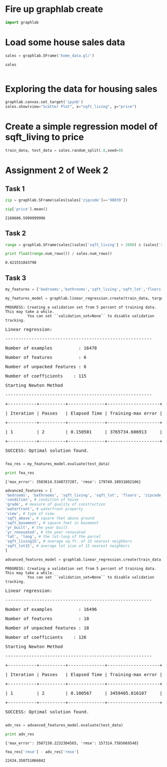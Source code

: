 
# Fire up graphlab create


```python
import graphlab
```


# Load some house sales data



```python
sales = graphlab.SFrame('home_data.gl/')
```



```python
sales

```



```python

```

# Exploring the data for housing sales


```python
graphlab.canvas.set_target('ipynb')
sales.show(view="Scatter Plot", x="sqft_living", y="price")
```



# Create a simple regression model of sqft_living to price


```python
train_data, test_data = sales.random_split(.8,seed=0)
```


# Assignment 2 of Week 2

## Task 1


```python
zip = graphlab.SFrame(sales[sales['zipcode']=='98039'])
```


```python
zip['price'].mean()
```




    2160606.5999999996



## Task 2


```python
range = graphlab.SFrame(sales[(sales['sqft_living'] > 2000) & (sales['sqft_living'] < 4000)])
```


```python
print float(range.num_rows()) / sales.num_rows()
```

    0.421551843798


## Task 3


```python
my_features = ['bedrooms','bathrooms','sqft_living','sqft_lot','floors','zipcode']
```


```python
my_features_model = graphlab.linear_regression.create(train_data, target='price', features=my_features)

```

    PROGRESS: Creating a validation set from 5 percent of training data. This may take a while.
              You can set ``validation_set=None`` to disable validation tracking.
    



<pre>Linear regression:</pre>



<pre>--------------------------------------------------------</pre>



<pre>Number of examples          : 16478</pre>



<pre>Number of features          : 6</pre>



<pre>Number of unpacked features : 6</pre>



<pre>Number of coefficients    : 115</pre>



<pre>Starting Newton Method</pre>



<pre>--------------------------------------------------------</pre>



<pre>+-----------+----------+--------------+--------------------+----------------------+---------------+-----------------+</pre>



<pre>| Iteration | Passes   | Elapsed Time | Training-max_error | Validation-max_error | Training-rmse | Validation-rmse |</pre>



<pre>+-----------+----------+--------------+--------------------+----------------------+---------------+-----------------+</pre>



<pre>| 1         | 2        | 0.150501     | 3765734.606913     | 2817292.272171       | 182221.395850 | 179167.367430   |</pre>



<pre>+-----------+----------+--------------+--------------------+----------------------+---------------+-----------------+</pre>



<pre>SUCCESS: Optimal solution found.</pre>



<pre></pre>



```python
fea_res = my_features_model.evaluate(test_data)
```


```python
print fea_res
```

    {'max_error': 3503614.5340737207, 'rmse': 179749.10931802166}



```python
advanced_features = [
'bedrooms', 'bathrooms', 'sqft_living', 'sqft_lot', 'floors', 'zipcode',
'condition', # condition of house				
'grade', # measure of quality of construction				
'waterfront', # waterfront property				
'view', # type of view				
'sqft_above', # square feet above ground				
'sqft_basement', # square feet in basement				
'yr_built', # the year built				
'yr_renovated', # the year renovated				
'lat', 'long', # the lat-long of the parcel				
'sqft_living15', # average sq.ft. of 15 nearest neighbors 				
'sqft_lot15', # average lot size of 15 nearest neighbors 
]
```


```python
advanced_features_model = graphlab.linear_regression.create(train_data, target='price', features=advanced_features)
```

    PROGRESS: Creating a validation set from 5 percent of training data. This may take a while.
              You can set ``validation_set=None`` to disable validation tracking.
    



<pre>Linear regression:</pre>



<pre>--------------------------------------------------------</pre>



<pre>Number of examples          : 16496</pre>



<pre>Number of features          : 18</pre>



<pre>Number of unpacked features : 18</pre>



<pre>Number of coefficients    : 126</pre>



<pre>Starting Newton Method</pre>



<pre>--------------------------------------------------------</pre>



<pre>+-----------+----------+--------------+--------------------+----------------------+---------------+-----------------+</pre>



<pre>| Iteration | Passes   | Elapsed Time | Training-max_error | Validation-max_error | Training-rmse | Validation-rmse |</pre>



<pre>+-----------+----------+--------------+--------------------+----------------------+---------------+-----------------+</pre>



<pre>| 1         | 2        | 0.100567     | 3459405.816107     | 4678544.500785       | 152800.923776 | 211595.151659   |</pre>



<pre>+-----------+----------+--------------+--------------------+----------------------+---------------+-----------------+</pre>



<pre>SUCCESS: Optimal solution found.</pre>



<pre></pre>



```python
adv_res = advanced_features_model.evaluate(test_data)
```


```python
print adv_res
```

    {'max_error': 3587150.2232304565, 'rmse': 157314.7585669548}



```python
fea_res['rmse'] - adv_res['rmse']
```




    22434.350751066842




```python

```
